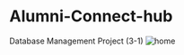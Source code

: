 # Alumni-Connect-hub
Database Management Project (3-1)
![home](https://github.com/user-attachments/assets/6c16eb13-981c-4d5d-b576-fae321ef0d94)
